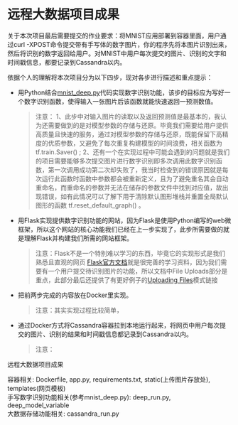 # 远程大数据项目成果

关于本次项目最后需要提交的作业要求：将MNIST应用部署到容器里面，用户通过curl -XPOST命令提交带有手写体的数字图片，你的程序先将本图片识别出来，然后将识别的数字返回给用户。对MNIST中用户每次提交的图片、识别的文字和时间戳信息，都要记录到Cassandra以内。

依据个人的理解将本次项目分为以下四步，现对各步进行描述和重点提示：

- 用Python结合[mnist_deep.py](https://github.com/tensorflow/tensorflow/blob/r1.4/tensorflow/examples/tutorials/mnist/mnist_deep.py)代码实现数字识别功能，该步的目标应为写好一个数字识别函数，使得输入一张图片后该函数就能快速返回一预测数值。

	> 注意：<dr>
	1、此步中对输入图片的读取以及返回预测值是最基本的，我认为还需要做到的是对模型参数的存储与还原。毕竟我们需要给用户提供高质量且快速的服务，通过对模型参数的存储与还原，既能保留下高精度的优质参数，又避免了每次重复构建模型的时间浪费，相关函数为 tf.train.Saver() ; 
	2、还有一个在实现过程中可能会遇到的问题就是我们的项目需要能够多次提交图片进行数字识别即多次调用此数字识别函数，第一次调用成功第二次却失败了，我当时检查到的错误原因就是每次运行此函数时函数中参数都会被重新定义，且为了避免重名其会自动重命名，而重命名的参数并无法在储存的参数文件中找到对应值，故出现错误，如有此情况可以了解下用于清除默认图形堆栈并重置全局默认图形的函数 tf.reset_default_graph() 。

- 用Flask实现提供数字识别功能的网站，因为Flask是使用Python编写的web微框架，所以这个网站的核心功能我们已经在上一步实现了，此步所需要做的就是理解Flask并构建我们所需的网站框架。

	> 注意：Flask不是一个特别难以学习的东西，毕竟它的实现形式是我们熟悉且直观的网页
	[Flask官方文档](http://flask.pocoo.org/docs/0.12/quickstart/#a-minimal-application)就是很完善的学习资料，因为我们需要有一个用户提交待识别图片的功能，所以文档中File Uploads部分是重点，此部分最后还提供了有更好例子的[Uploading Files](http://flask.pocoo.org/docs/0.12/patterns/fileuploads/#uploading-files)模式链接

- 把前两步完成的内容放在Docker里实现。

	> 注意：其实实现过程比较简单，

- 通过Docker方式将Cassandra容器拉到本地运行起来，将网页中用户每次提交的图片、识别的结果和时间戳信息都记录到Cassandra以内。

	> 注意：


<dr>
远程大数据项目成果

容器相关: Dockerfile, app.py, requirements.txt, static(上传图片存放处), templates(网页模板) <br>
手写数字识别功能相关(参考mnist_deep.py): deep_run.py, deep_model_variable <br>
大数据存储功能相关: cassandra_run.py
